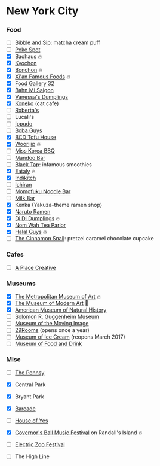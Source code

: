 New York City
=============

### Food
- [ ] [Bibble and Sip](http://www.bibbleandsip.com/): matcha cream puff
- [ ] [Poke Spot](http://www.pokespot.com/)
- [x] [Baohaus](http://www.baohausnyc.com/) :fire:
- [x] [Kyochon](http://kyochonus.com/)
- [x] [Bonchon](https://bonchon.com/) :fire:
- [x] [Xi'an Famous Foods](http://xianfoods.com/) :fire:
- [x] [Food Gallery 32](http://foodgallerynyc.com/)
- [x] [Bahn Mi Saigon](http://www.banhmisaigonnyc.com/)
- [x] [Vanessa's Dumplings](http://vanessas.com/)
- [x] [Koneko](https://www.konekonyc.com/) (cat cafe)
- [ ] [Roberta's](http://robertaspizza.com/)
- [ ] Lucali's
- [ ] [Ippudo](http://www.ippudony.com/)
- [ ] [Boba Guys](http://www.bobaguys.com/)
- [x] [BCD Tofu House](http://bcdtofu.com/)
- [x] [Woorijip](http://woorijipnyc.com/) :fire:
- [ ] [Miss Korea BBQ](http://www.misskoreabbq.com/)
- [ ] [Mandoo Bar](http://mandoobar.net/)
- [ ] [Black Tap](http://blacktapnyc.com/): infamous smoothies
- [x] [Eataly](https://www.eataly.com/us_en/) :fire:
- [x] [Indikitch](http://indikitch.com/)
- [ ] [Ichiran](http://www.ichiran.co.jp/en/locations/shopinfo/brooklyn.html)
- [ ] [Momofuku Noodle Bar](https://noodlebar-ny.momofuku.com/)
- [ ] [Milk Bar](http://milkbarstore.com/)
- [x] Kenka (Yakuza-theme ramen shop)
- [x] [Naruto Ramen](http://narutoramenex.com/)
- [x] [Di Di Dumplings](http://www.dididumplings.com/) :fire:
- [x] [Nom Wah Tea Parlor](http://nomwah.com/)
- [x] [Halal Guys](http://thehalalguys.com/) :fire:
- [ ] [The Cinnamon Snail](http://cinnamonsnail.com/): pretzel caramel chocolate cupcake

### Cafes
- [ ] [A Place Creative](http://apcafenyc.com/)

### Museums
- [x] [The Metropolitan Museum of Art](http://www.metmuseum.org/) :fire:
- [x] [The Museum of Modern Art](https://www.moma.org/) :poop:
- [x] [American Museum of Natural History](http://www.amnh.org/)
- [ ] [Solomon R. Guggenheim Museum](https://www.guggenheim.org/)
- [ ] [Museum of the Moving Image](http://www.movingimage.us/)
- [ ] [29Rooms](http://www.refinery29.com/29rooms/) (opens once a year)
- [ ] [Museum of Ice Cream](http://www.museumoficecream.com/) (reopens March 2017)
- [ ] [Museum of Food and Drink](http://www.mofad.org/)

### Misc
- [ ] [The Pennsy](http://www.thepennsy.nyc/)
- [x] Central Park
- [x] Bryant Park
- [x] [Barcade](http://barcadenewyork.com/)
- [ ] [House of Yes](http://houseofyes.org/)
- [x] [Governor's Ball Music Festival](http://governorsballmusicfestival.com/) on Randall's Island :fire:
- [ ] [Electric Zoo Festival](http://electriczoofestival.com/)
- [ ] The High Line

